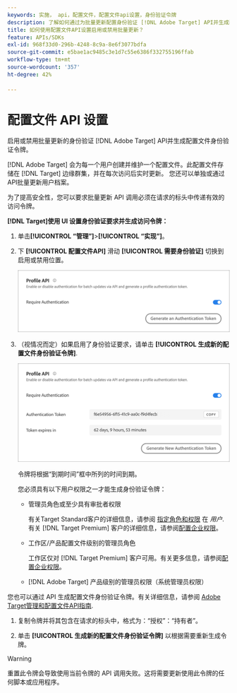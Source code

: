 ```yaml
---
keywords: 实施， api，配置文件，配置文件api设置，身份验证令牌
description: 了解如何通过为批量更新配置身份验证 [!DNL Adobe Target] API并生成配置文件身份验证令牌。
title: 如何使用配置文件API设置启用或禁用批量更新？
feature: APIs/SDKs
exl-id: 968f33d0-296b-4248-8c9a-8e6f3077bdfa
source-git-commit: e5bae1ac9485c3e1d7c55e6386f332755196ffab
workflow-type: tm+mt
source-wordcount: '357'
ht-degree: 42%

---
```


# 配置文件 API 设置

启用或禁用批量更新的身份验证 [!DNL Adobe Target] API并生成配置文件身份验证令牌。

[!DNL Adobe Target] 会为每一个用户创建并维护一个配置文件。此配置文件存储在 [!DNL Target] 边缘群集，并在每次访问后实时更新。 您还可以单独或通过API批量更新用户档案。

为了提高安全性，您可以要求批量更新 API 调用必须在请求的标头中传递有效的访问令牌。

**[!DNL Target]使用 UI 设置身份验证要求并生成访问令牌：**

1. 单击&#x200B;**[!UICONTROL “管理”]**>**[!UICONTROL “实现”]**。
1. 下 **[!UICONTROL 配置文件API]** 滑动 **[!UICONTROL 需要身份验证]** 切换到启用或禁用位置。

   ![替代图像](assets/profile_api_settings.png)

1. （视情况而定）如果启用了身份验证要求，请单击 **[!UICONTROL 生成新的配置文件身份验证令牌]**.

   ![替代图像](assets/profile_api_settings_2.png)

   令牌将根据“到期时间”框中所列的时间到期。

   您必须具有以下用户权限之一才能生成身份验证令牌：

   * 管理员角色或至少具有审批者权限

     有关Target Standard客户的详细信息，请参阅 [指定角色和权限](https://experienceleague.adobe.com/docs/target/using/administer/manage-users/users/user-management.html#roles-permissions) 在 *用户*. 有关 [!DNL Target Premium] 客户的详细信息，请参阅[配置企业权限](https://experienceleague.adobe.com/docs/target/using/administer/manage-users/enterprise/properties-overview.html)。

   * 工作区/产品配置文件级别的管理员角色

     工作区仅对 [!DNL Target Premium] 客户可用。有关更多信息，请参阅[配置企业权限](https://experienceleague.adobe.com/docs/target/using/administer/manage-users/enterprise/properties-overview.html)。

   * [!DNL Adobe Target] 产品级别的管理员权限（系统管理员权限）

您也可以通过 API 生成配置文件身份验证令牌。有关详细信息，请参阅 [Adobe Target管理和配置文件API指南](../../administer/admin-api/admin-api-overview-new.md).

1. 复制令牌并将其包含在请求的标头中，格式为：“授权”：“持有者”。

1. 单击 **[!UICONTROL 生成新的配置文件身份验证令牌]** 以根据需要重新生成令牌。

>[!WARNING]
>
>重置此令牌会导致使用当前令牌的 API 调用失败。这将需要更新使用此令牌的任何脚本或应用程序。
